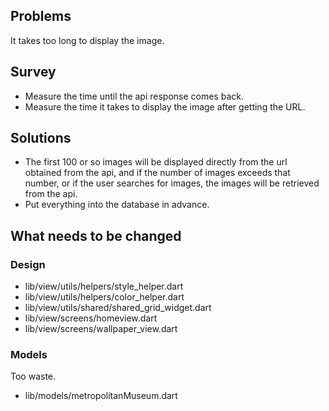 ## Problems

It takes too long to display the image.

## Survey

- Measure the time until the api response comes back.
- Measure the time it takes to display the image after getting the URL. 

## Solutions

- The first 100 or so images will be displayed directly from the url obtained from the api, and if the number of images exceeds that number, or if the user searches for images, the images will be retrieved from the api.
- Put everything into the database in advance.

## What needs to be changed
### Design
- lib/view/utils/helpers/style_helper.dart
- lib/view/utils/helpers/color_helper.dart
- lib/view/utils/shared/shared_grid_widget.dart
- lib/view/screens/homeview.dart
- lib/view/screens/wallpaper_view.dart
### Models
Too waste.
- lib/models/metropolitanMuseum.dart
